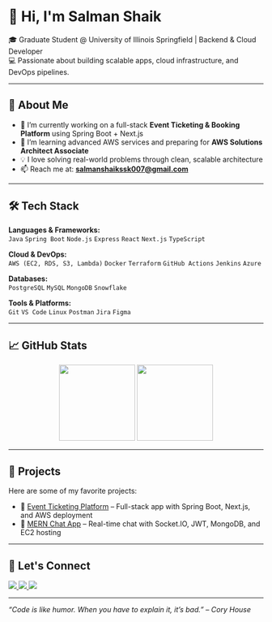 # 👋 Hi, I'm Salman Shaik

🎓 Graduate Student @ University of Illinois Springfield | Backend & Cloud Developer  
💻 Passionate about building scalable apps, cloud infrastructure, and DevOps pipelines.

---

## 🧠 About Me
- 🔭 I’m currently working on a full-stack **Event Ticketing & Booking Platform** using Spring Boot + Next.js
- 🌱 I’m learning advanced AWS services and preparing for **AWS Solutions Architect Associate**
- 💡 I love solving real-world problems through clean, scalable architecture
- 📫 Reach me at: **salmanshaikssk007@gmail.com**

---

## 🛠️ Tech Stack
**Languages & Frameworks:**  
`Java` `Spring Boot` `Node.js` `Express` `React` `Next.js` `TypeScript`

**Cloud & DevOps:**  
`AWS (EC2, RDS, S3, Lambda)` `Docker` `Terraform` `GitHub Actions` `Jenkins` `Azure`

**Databases:**  
`PostgreSQL` `MySQL` `MongoDB` `Snowflake`

**Tools & Platforms:**  
`Git` `VS Code` `Linux` `Postman` `Jira` `Figma`

---

## 📈 GitHub Stats
<p align="center">
  <img src="https://github-readme-stats.vercel.app/api?username=salmanshaikssk007&show_icons=true&theme=radical" height="150"/>
  <img src="https://github-readme-stats.vercel.app/api/top-langs/?username=salmanshaikssk007&layout=compact&theme=radical" height="150"/>
</p>

---

## 🚀 Projects
Here are some of my favorite projects:

- 🔹 [Event Ticketing Platform](https://github.com/salmanshaikssk007/event-booking-platform-backend) – Full-stack app with Spring Boot, Next.js, and AWS deployment
- 🔹 [MERN Chat App](https://github.com/salmanshaikssk007/chat-app-mern) – Real-time chat with Socket.IO, JWT, MongoDB, and EC2 hosting

---

## 💬 Let's Connect
<a href="https://www.linkedin.com/in/salman-shaik-108b30217/">
  <img src="https://img.shields.io/badge/LinkedIn-blue?style=for-the-badge&logo=linkedin" />
</a>
<a href="mailto:salmanshaikssk007@gmail.com">
  <img src="https://img.shields.io/badge/Gmail-red?style=for-the-badge&logo=gmail&logoColor=white" />
</a>
<a href="https://github.com/salmanshaikssk007">
  <img src="https://img.shields.io/badge/GitHub-black?style=for-the-badge&logo=github" />
</a>

---

_“Code is like humor. When you have to explain it, it’s bad.” – Cory House_
